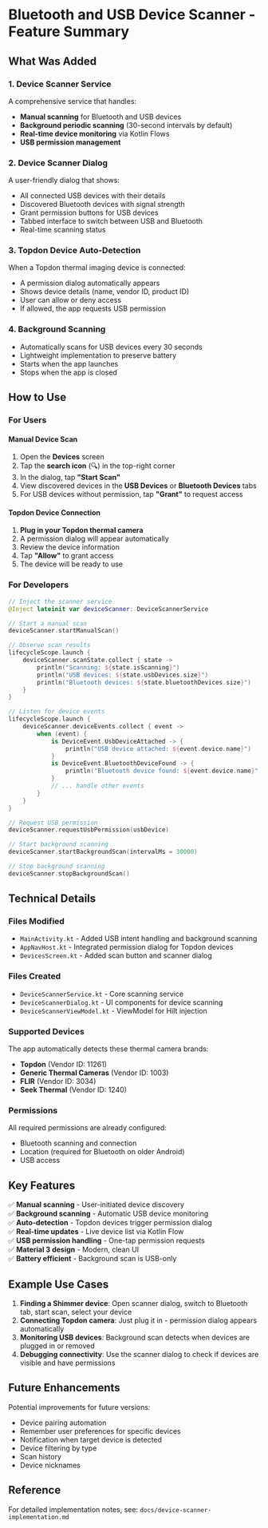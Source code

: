 # Bluetooth and USB Device Scanner - Feature Summary

## What Was Added

### 1. **Device Scanner Service**
A comprehensive service that handles:
- **Manual scanning** for Bluetooth and USB devices
- **Background periodic scanning** (30-second intervals by default)
- **Real-time device monitoring** via Kotlin Flows
- **USB permission management**

### 2. **Device Scanner Dialog**
A user-friendly dialog that shows:
- All connected USB devices with their details
- Discovered Bluetooth devices with signal strength
- Grant permission buttons for USB devices
- Tabbed interface to switch between USB and Bluetooth
- Real-time scanning status

### 3. **Topdon Device Auto-Detection**
When a Topdon thermal imaging device is connected:
- A permission dialog automatically appears
- Shows device details (name, vendor ID, product ID)
- User can allow or deny access
- If allowed, the app requests USB permission

### 4. **Background Scanning**
- Automatically scans for USB devices every 30 seconds
- Lightweight implementation to preserve battery
- Starts when the app launches
- Stops when the app is closed

## How to Use

### For Users

#### Manual Device Scan
1. Open the **Devices** screen
2. Tap the **search icon** (🔍) in the top-right corner
3. In the dialog, tap **"Start Scan"**
4. View discovered devices in the **USB Devices** or **Bluetooth Devices** tabs
5. For USB devices without permission, tap **"Grant"** to request access

#### Topdon Device Connection
1. **Plug in your Topdon thermal camera**
2. A permission dialog will appear automatically
3. Review the device information
4. Tap **"Allow"** to grant access
5. The device will be ready to use

### For Developers

```kotlin
// Inject the scanner service
@Inject lateinit var deviceScanner: DeviceScannerService

// Start a manual scan
deviceScanner.startManualScan()

// Observe scan results
lifecycleScope.launch {
    deviceScanner.scanState.collect { state ->
        println("Scanning: ${state.isScanning}")
        println("USB devices: ${state.usbDevices.size}")
        println("Bluetooth devices: ${state.bluetoothDevices.size}")
    }
}

// Listen for device events
lifecycleScope.launch {
    deviceScanner.deviceEvents.collect { event ->
        when (event) {
            is DeviceEvent.UsbDeviceAttached -> {
                println("USB device attached: ${event.device.name}")
            }
            is DeviceEvent.BluetoothDeviceFound -> {
                println("Bluetooth device found: ${event.device.name}")
            }
            // ... handle other events
        }
    }
}

// Request USB permission
deviceScanner.requestUsbPermission(usbDevice)

// Start background scanning
deviceScanner.startBackgroundScan(intervalMs = 30000)

// Stop background scanning
deviceScanner.stopBackgroundScan()
```

## Technical Details

### Files Modified
- `MainActivity.kt` - Added USB intent handling and background scanning
- `AppNavHost.kt` - Integrated permission dialog for Topdon devices
- `DevicesScreen.kt` - Added scan button and scanner dialog

### Files Created
- `DeviceScannerService.kt` - Core scanning service
- `DeviceScannerDialog.kt` - UI components for device scanning
- `DeviceScannerViewModel.kt` - ViewModel for Hilt injection

### Supported Devices
The app automatically detects these thermal camera brands:
- **Topdon** (Vendor ID: 11261)
- **Generic Thermal Cameras** (Vendor ID: 1003)
- **FLIR** (Vendor ID: 3034)
- **Seek Thermal** (Vendor ID: 1240)

### Permissions
All required permissions are already configured:
- Bluetooth scanning and connection
- Location (required for Bluetooth on older Android)
- USB access

## Key Features

✅ **Manual scanning** - User-initiated device discovery  
✅ **Background scanning** - Automatic USB device monitoring  
✅ **Auto-detection** - Topdon devices trigger permission dialog  
✅ **Real-time updates** - Live device list via Kotlin Flow  
✅ **USB permission handling** - One-tap permission requests  
✅ **Material 3 design** - Modern, clean UI  
✅ **Battery efficient** - Background scan is USB-only  

## Example Use Cases

1. **Finding a Shimmer device**: Open scanner dialog, switch to Bluetooth tab, start scan, select your device
2. **Connecting Topdon camera**: Just plug it in - permission dialog appears automatically
3. **Monitoring USB devices**: Background scan detects when devices are plugged in or removed
4. **Debugging connectivity**: Use the scanner dialog to check if devices are visible and have permissions

## Future Enhancements

Potential improvements for future versions:
- Device pairing automation
- Remember user preferences for specific devices
- Notification when target device is detected
- Device filtering by type
- Scan history
- Device nicknames

## Reference

For detailed implementation notes, see: `docs/device-scanner-implementation.md`
